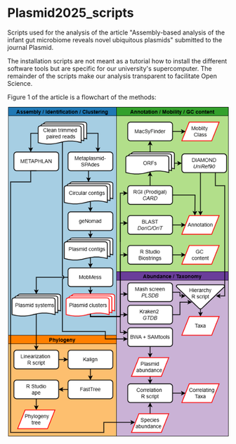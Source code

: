 # Plasmid2025_scripts
Scripts used for the analysis of the article "Assembly-based analysis of the infant gut microbiome reveals novel ubiquitous plasmids" submitted to the journal Plasmid.

The installation scripts are not meant as a tutorial how to install the different software tools but are specific for our university's supercomputer.
The remainder of the scripts make our analysis transparent  to facilitate Open Science.

Figure 1 of the article is a flowchart of the methods:

![Alt text](https://github.com/HThNoordzij/Plasmid2025_scripts/blob/main/static/Figure1.png)

 
